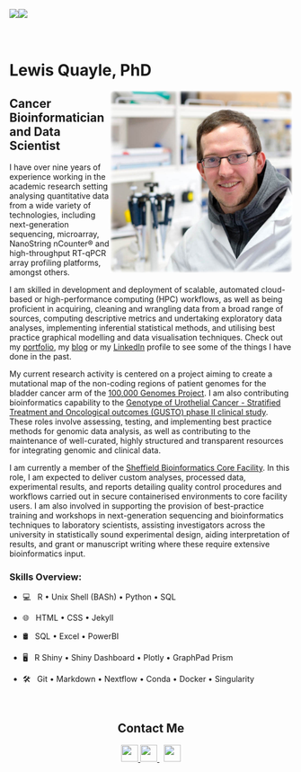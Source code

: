 <img src="https://github-readme-stats.vercel.app/api/?username=lquayle88&count_private=true&theme=github_dark&showicons=true&hide=stars"
     align="left"
     width="auto">
<img src="https://github-readme-stats.vercel.app/api/top-langs/?username=lquayle88&langs_count=5&theme=github_dark&layout=compact" width="auto">
<br>
<br>
<br>

# Lewis Quayle, PhD

<img align='right' src="https://github.com/lquayle88/lquayle88/blob/main/lquayle.png?raw=true" width="325">

## Cancer Bioinformatician and Data Scientist

I have over nine years of experience working in the academic research setting analysing quantitative data from a wide variety of technologies, including next-generation sequencing, microarray, NanoString nCounter® and high-throughput RT-qPCR array profiling platforms, amongst others.

I am skilled in development and deployment of scalable, automated cloud-based or high-performance computing (HPC) workflows, as well as being proficient in acquiring, cleaning and wrangling data from a broad range of sources, computing descriptive metrics and undertaking exploratory data analyses, implementing inferential statistical methods, and utilising best practice graphical modelling and data visualisation techniques. Check out my <a href="https://blog.lewisdoesdata.com/portfolio/" target="_blank">portfolio</a>, my <a href="https://blog.lewisdoesdata.com" target="_blank">blog</a> or my <a href="https://www.linkedin.com/in/lewis-quayle" target="_blank">LinkedIn</a> profile to see some of the things I have done in the past.

My current research activity is centered on a project aiming to create a mutational map of the non-coding regions of patient genomes for the bladder cancer arm of the <a href="https://www.genomicsengland.co.uk/initiatives/100000-genomes-project" target="_blank">100,000 Genomes Project</a>. I am also contributing bioinformatics capability to the <a href="https://fundingawards.nihr.ac.uk/award/NIHR128103" target="_blank">Genotype of Urothelial Cancer - Stratified Treatment and Oncological outcomes (GUSTO) phase II clinical study</a>. These roles involve assessing, testing, and implementing best practice methods for genomic data analysis, as well as contributing to the maintenance of well-curated, highly structured and transparent resources for integrating genomic and clinical data.

I am currently a member of the <a href="https://sbc.shef.ac.uk./" target="_blank">Sheffield Bioinformatics Core Facility</a>. In this role, I am expected to deliver custom analyses, processed data, experimental results, and reports detailing quality control procedures and workflows carried out in secure containerised environments to core facility users. I am also involved in supporting the provision of best-practice training and workshops in next-generation sequencing and bioinformatics techniques to laboratory scientists, assisting investigators across the university in statistically sound experimental design, aiding interpretation of results, and grant or manuscript writing where these require extensive bioinformatics input.

### Skills Overview:

- &#x1F4BB; &nbsp; R • Unix Shell (BASh) • Python • SQL

- &#x1F310; &nbsp; HTML • CSS • Jekyll

- &#x1F6E2; &nbsp; SQL • Excel • PowerBI

- &#x1F5A5; &nbsp; R Shiny • Shiny Dashboard • Plotly • GraphPad Prism

- &#x1F6E0; &nbsp; Git • Markdown • Nextflow • Conda • Docker • Singularity

<br>
<h2 align="center">Contact Me</h2>
<p align="center">
  <a  href="https://blog.lewisdoesdata.com/" target="_blank" >
    <img src="https://www.vectorlogo.zone/logos/jekyllrb/jekyllrb-icon.svg" height="30" width="30">
  </a>
  <a  href="https://www.linkedin.com/in/lewis-quayle" target="_blank" >
    <img src="https://www.vectorlogo.zone/logos/linkedin/linkedin-icon.svg" height="30" width="30">
  </a>
  &nbsp;
  <a  href="mailto:drlquayle@gmail.com" target="_blank" >
    <img src="https://www.vectorlogo.zone/logos/gmail/gmail-icon.svg" height="30" width="30">
  </a>
  
  
